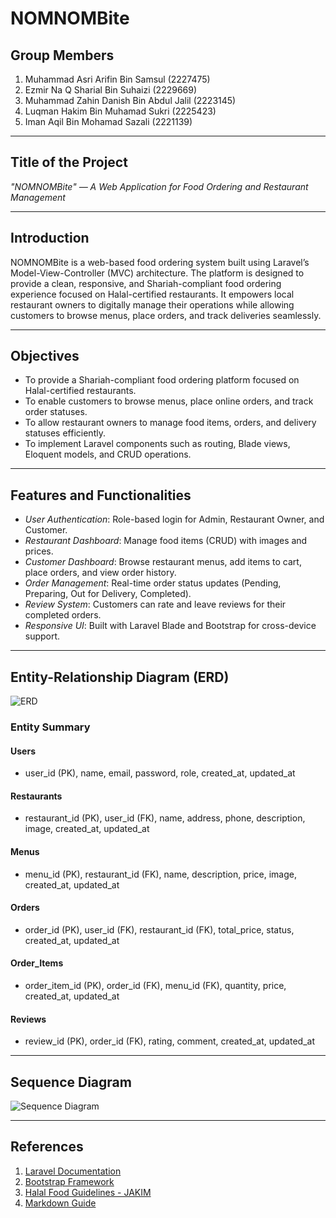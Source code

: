 # NOMNOMBite

## Group Members
1. Muhammad Asri Arifin Bin Samsul (2227475)  
2. Ezmir Na Q Sharial Bin Suhaizi (2229669)  
3. Muhammad Zahin Danish Bin Abdul Jalil (2223145)  
4. Luqman Hakim Bin Muhamad Sukri (2225423)  
5. Iman Aqil Bin Mohamad Sazali (2221139)

---

## Title of the Project
*"NOMNOMBite" — A Web Application for Food Ordering and Restaurant Management*

---

## Introduction
NOMNOMBite is a web-based food ordering system built using Laravel’s Model-View-Controller (MVC) architecture. The platform is designed to provide a clean, responsive, and Shariah-compliant food ordering experience focused on Halal-certified restaurants. It empowers local restaurant owners to digitally manage their operations while allowing customers to browse menus, place orders, and track deliveries seamlessly.

---

## Objectives
- To provide a Shariah-compliant food ordering platform focused on Halal-certified restaurants.
- To enable customers to browse menus, place online orders, and track order statuses.
- To allow restaurant owners to manage food items, orders, and delivery statuses efficiently.
- To implement Laravel components such as routing, Blade views, Eloquent models, and CRUD operations.

---

## Features and Functionalities
- *User Authentication*: Role-based login for Admin, Restaurant Owner, and Customer.  
- *Restaurant Dashboard*: Manage food items (CRUD) with images and prices.  
- *Customer Dashboard*: Browse restaurant menus, add items to cart, place orders, and view order history.  
- *Order Management*: Real-time order status updates (Pending, Preparing, Out for Delivery, Completed).  
- *Review System*: Customers can rate and leave reviews for their completed orders.  
- *Responsive UI*: Built with Laravel Blade and Bootstrap for cross-device support.

---

## Entity-Relationship Diagram (ERD)
![ERD](https://raw.githubusercontent.com/yourusername/yourrepo/main/NOMNOMBite_ERD.png)

### Entity Summary

#### Users
- user_id (PK), name, email, password, role, created_at, updated_at

#### Restaurants
- restaurant_id (PK), user_id (FK), name, address, phone, description, image, created_at, updated_at

#### Menus
- menu_id (PK), restaurant_id (FK), name, description, price, image, created_at, updated_at

#### Orders
- order_id (PK), user_id (FK), restaurant_id (FK), total_price, status, created_at, updated_at

#### Order_Items
- order_item_id (PK), order_id (FK), menu_id (FK), quantity, price, created_at, updated_at

#### Reviews
- review_id (PK), order_id (FK), rating, comment, created_at, updated_at

---

## Sequence Diagram
![Sequence Diagram](https://raw.githubusercontent.com/yourusername/yourrepo/main/NOMNOMBite_SequenceDiagram.png)

---

## References
1. [Laravel Documentation](https://laravel.com/docs)  
2. [Bootstrap Framework](https://getbootstrap.com/docs/)  
3. [Halal Food Guidelines - JAKIM](https://www.halal.gov.my/)  
4. [Markdown Guide](https://www.markdownguide.org/basic-syntax/)
